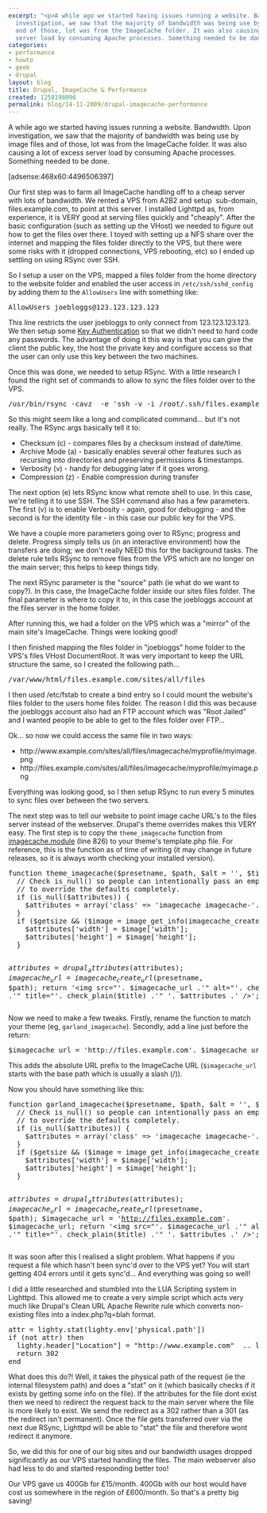 ```yaml
---
excerpt: "<p>A while ago we started having issues running a website. Bandwidth. Upon
  investigation, we saw that the majority of bandwidth was being use by image files
  and of those, lot was from the ImageCache folder. It was also causing a lot of excess
  server load by consuming Apache processes. Something needed to be done.</p>\r\n"
categories:
- performance
- howto
- geek
- drupal
layout: blog
title: Drupal, ImageCache & Performance
created: 1258198096
permalink: blog/14-11-2009/drupal-imagecache-performance
---
```

<p>A while ago we started having issues running a website. Bandwidth. Upon investigation, we saw that the majority of bandwidth was being use by image files and of those, lot was from the ImageCache folder. It was also causing a lot of excess server load by consuming Apache processes. Something needed to be done.</p>
<!--break-->
<div>[adsense:468x60:4496506397]</div>
<p>Our first step was to farm all ImageCache handling off to a cheap server with lots of bandwidth. We rented a VPS from A2B2 and setup &nbsp;sub-domain, files.example.com, to point at this server. I installed Lighttpd as, from experience, it is VERY good at serving files quickly and &quot;cheaply&quot;. After the basic configuration (such as setting up the VHost)&nbsp;we needed to figure out how to get the files over there. I toyed with setting up a NFS share over the internet and mapping the files folder directly to the VPS, but there were some risks with it (dropped connections, VPS rebooting, etc) so I&nbsp;ended up settling on using RSync over SSH.</p>
<p>So I setup a user on the VPS, mapped a files folder from the home directory to the website folder and enabled the user access in <code>/etc/ssh/sshd_config</code> by adding them to the <code>AllowUsers</code> line with something like:</p>
<pre class="codeblock" language="ssh">
AllowUsers joebloggs@123.123.123.123
</pre>
<p>This line restricts the user joebloggs to only connect from 123.123.123.123. We then setup some <a href="http://sial.org/howto/openssh/publickey-auth/">Key Authentication</a> so that we didn't need to hard code any passwords. The advantage of doing it this way is that you can give the client the public key, the host the private key and configure access so that the user can only use this key between the two machines.</p>
<p>Once this was done, we needed to setup RSync. With a little research I found the right set of commands to allow to sync the files folder over to the VPS.</p>
<pre class="codeblock" language="bash">
/usr/bin/rsync -cavz  -e 'ssh -v -i /root/.ssh/files.example.com_id_rsa' --progress  --delete /var/www/html/www.example.com/drupal/sites/all/files/imagecache/ joebloggs@files.example.com:~/files/imagecache/
</pre>
<p>So this might seem like a long and complicated command... but it's not really. The RSync args basically tell it to:</p>
<ul>
    <li>Checksum (c) - compares files by a checksum instead of date/time.</li>
    <li>Archive Mode (a) - basically enables several other features such as recursing into directories and preserving permissions &amp; timestamps.</li>
    <li>Verbosity (v) - handy for debugging later if it goes wrong.</li>
    <li>Compression (z) - Enable compression during transfer</li>
</ul>
<p>The next option (e) lets RSync know what remote shell to use. In this case, we're telling it to use SSH. The SSH command also has a few parameters. The first (v) is to enable Verbosity - again, good for debugging - and the second is for the identity file - in this case our public key for the VPS.</p>
<p>We have a couple more parameters going over to RSync; progress and delete. Progress simply tells us (in an interactive environment) how the transfers are doing; we don't really NEED this for the background tasks. The delete rule tells RSync to remove files from the VPS which are no longer on the main server; this helps to keep things tidy.</p>
<p>The next RSync parameter is the &quot;source&quot; path (ie what do we want to copy?). In this case, the ImageCache folder inside our sites files folder. The final parameter is where to copy it to, in this case the joebloggs account at the files server in the home folder.</p>
<p>After running this, we had a folder on the VPS which was a &quot;mirror&quot; of the main site's ImageCache. Things were looking good!</p>
<p>I then finished mapping the files folder in &quot;joebloggs&quot; home folder to the VPS's files VHost DocumentRoot. It was very important to keep the URL structure the same, so I created the following path...</p>
<pre class="codeblock" language="bash">
/var/www/html/files.example.com/sites/all/files
</pre>
<p>I then used /etc/fstab to create a bind entry so I could mount the website's files folder to the users home files folder. The reason I did this was because the joebloggs account also had an FTP account which was &quot;Root Jailed&quot; and I wanted people to be able to get to the files folder over FTP&hellip;</p>
<p>Ok&hellip; so now we could access the same file in two ways:</p>
<ul>
    <li>http://www.example.com/sites/all/files/imagecache/myprofile/myimage.png</li>
    <li>http://files.example.com/sites/all/files/imagecache/myprofile/myimage.png</li>
</ul>
<p>Everything was looking good, so I then setup RSync to run every 5 minutes to sync files over between the two servers.</p>
<p>The next step was to tell our website to point image cache URL's to the files server instead of the webserver. Drupal's theme overrides makes this VERY easy. The first step is to copy the <code>theme_imagecache</code> function from <a href="http://drupalcode.org/viewvc/drupal/contributions/modules/imagecache/imagecache.module?revision=1.112.2.5&amp;view=markup&amp;pathrev=DRUPAL-6--2">imagecache.module</a>&nbsp;(line 826) to your theme's template.php file. For reference, this is the function as of time of writing (it may change in future releases, so it is always worth checking your installed version).</p>
<pre class="codeblock" language="php">
function theme_imagecache($presetname, $path, $alt = '', $title = '', $attributes = NULL, $getsize = TRUE) {
  // Check is_null() so people can intentionally pass an empty array of
  // to override the defaults completely.
  if (is_null($attributes)) {
    $attributes = array('class' => 'imagecache imagecache-'. $presetname);
  }
  if ($getsize && ($image = image_get_info(imagecache_create_path($presetname, $path)))) {
    $attributes['width'] = $image['width'];
    $attributes['height'] = $image['height'];
  }

  $attributes = drupal_attributes($attributes);
  $imagecache_url = imagecache_create_url($presetname, $path);
  return '<img src="'. $imagecache_url .'" alt="'. check_plain($alt) .'" title="'. check_plain($title) .'" '. $attributes .' />';
}
</pre>
<p>Now we need to make a few tweaks. Firstly, rename the function to match your theme (eg, <code>garland_imagecache</code>). Secondly, add a line just before the return:</p>
<pre class="codeblock" language="php">
$imagecache_url = 'http://files.example.com'. $imagecache_url;
</pre>
<p>This adds the absolute URL prefix to the ImageCache URL (<code>$imagecache_url</code> starts with the base path which is usually a slash (/)).</p>
<p>Now you should have something like this:</p>
<pre class="codeblock" language="php">
function garland_imagecache($presetname, $path, $alt = '', $title = '', $attributes = NULL, $getsize = TRUE) {
  // Check is_null() so people can intentionally pass an empty array of
  // to override the defaults completely.
  if (is_null($attributes)) {
    $attributes = array('class' => 'imagecache imagecache-'. $presetname);
  }
  if ($getsize && ($image = image_get_info(imagecache_create_path($presetname, $path)))) {
    $attributes['width'] = $image['width'];
    $attributes['height'] = $image['height'];
  }

  $attributes = drupal_attributes($attributes);
  $imagecache_url = imagecache_create_url($presetname, $path);
  $imagecache_url = 'http://files.example.com'. $imagecache_url;
  return '<img src="'. $imagecache_url .'" alt="'. check_plain($alt) .'" title="'. check_plain($title) .'" '. $attributes .' />';
}
</pre>
<p>It was soon after this I realised a slight problem. What happens if you request a file which hasn't been sync'd over to the VPS yet? You will start getting 404 errors until it gets sync'd&hellip; And everything was going so well!</p>
<p>I did a little researched and stumbled into the LUA Scripting system in Lighttpd. This allowed me to create a very simple script which acts very much like Drupal's Clean URL Apache Rewrite rule which converts non-existing files into a index.php?q=blah format.</p>
<pre class="codeblock" language="lua">
attr = lighty.stat(lighty.env['physical.path'])
if (not attr) then
  lighty.header["Location"] = "http://www.example.com"  .. lighty.env["request.uri"]
  return 302
end
</pre>
<p>What does this do?! Well, it takes the physical path of the request (ie the internal filesystem path) and does a &quot;stat&quot; on it (which basically checks if it exists by getting some info on the file). If the attributes for the file dont exist then we need to redirect the request back to the main server where the file is more likely to exist. We send the redirect as a 302 rather than a 301 (as the redirect isn't permanent). Once the file gets transferred over via the next due RSync, Lighttpd will be able to &quot;stat&quot; the file and therefore wont redirect it anymore.</p>
<p>So, we did this for one of our big sites and our bandwidth usages dropped significantly as our VPS started handling the files. The main webserver also had less to do and started responding better too!</p>
<p>Our VPS gave us 400Gb for &pound;15/month. 400Gb with our host would have cost us somewhere in the region of &pound;600/month. So that's a pretty big saving!</p>
